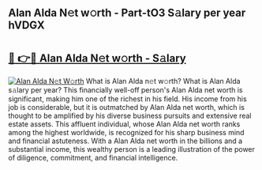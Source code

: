 ## Alan Alda N𝚎t w𝚘rth - Part-tO3 S𝚊lary per year hVDGX

# <h2><a href="http://gc21qtl.nevu.top/?p=Alan+Alda">🔗 👉🔴 Alan Alda N𝚎t w𝚘rth - S𝚊lary</a></h2>

[![Alan Alda N𝚎t W𝚘rth](https://i.imgur.com/Oavwk0R.jpeg)](http://gc21qtl.nevu.top/?p=Alan+Alda)
What is Alan Alda n𝚎t w𝚘rth? What is Alan Alda s𝚊lary per year?
This financially well-off person's Alan Alda net worth is significant, making him one of the richest in his field. His income from his job is considerable, but it is outmatched by Alan Alda net worth, which is thought to be amplified by his diverse business pursuits and extensive real estate assets. This affluent individual, whose Alan Alda net worth ranks among the highest worldwide, is recognized for his sharp business mind and financial astuteness. With a Alan Alda net worth in the billions and a substantial income, this wealthy person is a leading illustration of the power of diligence, commitment, and financial intelligence.
